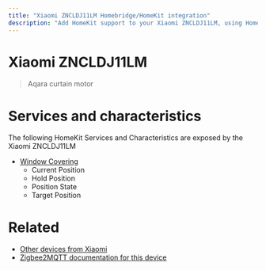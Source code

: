 ```yaml
---
title: "Xiaomi ZNCLDJ11LM Homebridge/HomeKit integration"
description: "Add HomeKit support to your Xiaomi ZNCLDJ11LM, using Homebridge, Zigbee2MQTT and homebridge-z2m."
---
```

<!---
This file has been GENERATED using src/docgen/docgen.ts
DO NOT EDIT THIS FILE MANUALLY!
-->
# Xiaomi ZNCLDJ11LM
> Aqara curtain motor


# Services and characteristics
The following HomeKit Services and Characteristics are exposed by
the Xiaomi ZNCLDJ11LM

* [Window Covering](../../cover.md)
  * Current Position
  * Hold Position
  * Position State
  * Target Position


# Related
* [Other devices from Xiaomi](../index.md#xiaomi)
* [Zigbee2MQTT documentation for this device](https://www.zigbee2mqtt.io/devices/ZNCLDJ11LM.html)